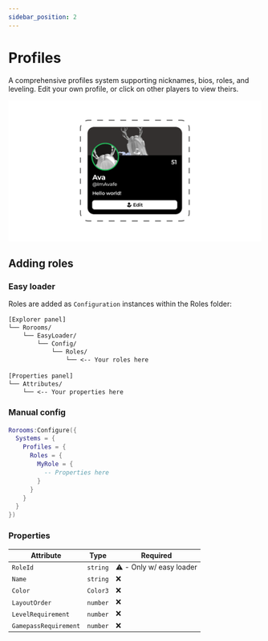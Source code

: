 ```yaml
---
sidebar_position: 2
---
```


# Profiles

A comprehensive profiles system supporting nicknames, bios, roles, and leveling. Edit your own profile, or click on other players to view theirs.

![Profile menu](menu.png)

## Adding roles

### Easy loader

Roles are added as `Configuration` instances within the Roles folder:

```
[Explorer panel]
└── Rorooms/
    └── EasyLoader/
        └── Config/
            └── Roles/
                └── <-- Your roles here

[Properties panel]
└── Attributes/
    └── <-- Your properties here
```

### Manual config

```lua
Rorooms:Configure({
  Systems = {
    Profiles = {
      Roles = {
        MyRole = {
          -- Properties here
        }
      }
    }
  }
})
```

### Properties

| Attribute             | Type     | Required                |
| --------------------- | -------- | ----------------------- |
| `RoleId`              | `string` | ⚠️ - Only w/ easy loader |
| `Name`                | `string` | ❌                       |
| `Color`               | `Color3` | ❌                       |
| `LayoutOrder`         | `number` | ❌                       |
| `LevelRequirement`    | `number` | ❌                       |
| `GamepassRequirement` | `number` | ❌                       |
